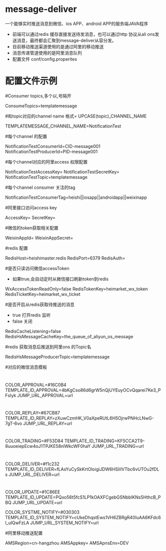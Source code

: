 # message-deliver
一个能够实时推送消息到微信、ios APP、android APP的服务端JAVA程序
- 前端可以通过redis 缓存直接发送待发消息，也可以通过http 协议从ali ons发送消息，最终都会汇聚到message-deliver从容分发。
- 目前移动推送渠道使用的是通过阿里的移动推送
- 消息传递管道使用的是阿里消息队列
- 配置文件 conf/config.properites
# 配置文件示例
#Consumer topics,多个以,号隔开

ConsumeTopics=templatemessage

#和topic对应的channel name 格式= UPCASE(topic)_CHANNEL_NAME

TEMPLATEMESSAGE_CHANNEL_NAME=NotificationTest

#每个channel 的配置

NotificationTestConsumerId=CID-message001
NotificationTestProducerId=PID-message001

#每个channel对应的阿里access 权限配置

NotificationTestAccessKey=
NotificationTestSecretKey=
NotificationTestTopic=templatemessage

#每个channel consumer 关注的tag

NotificationTestConsumerTag=heishi||iosapp||androidapp||weixinapp

#阿里接口访问access key

AccessKey=
SecretKey=

#微信的token获取相关配置

WeixinAppId=
WeixinAppSecret=

#redis 配置

RedisHost=heishimaster.redis
RedisPort=6379
RedisAuth=

#是否只读访问微信accessToken
- 如果true,会自动定时从微信接口刷新token到redis

WxAccessTokenReadOnly=false
RedisTokenKey=heimarket_wx_token
RedisTicketKey=heimarket_wx_ticket

#是否开启从redis获取待推送的消息
- true 打开redis 监听
- false 关闭

RedisCacheListening=false
RedisHsMessageCacheKey=the_queue_of_aliyun_os_message

#redis 获取消息后推送到阿里ons 的Topic名

RedisHsMessageProducerTopic=templatemessage

#对应的微信消息模板

#
COLOR_APPROVAL=#16C0B4
TEMPLATE_ID_APPROVAL=4bKgCso86d6grW5nQjUYEuyOCvQqarei7Ke3_PFsIyk
JUMP_URL_APPROVAL=url
#
COLOR_REPLAY=#67CB87
TEMPLATE_ID_REPLAY=zXuwCzmHK_V0aXpeRUtL6H5OjrwPNHcLNwG-7gT-6vo
JUMP_URL_REPLAY=url
#
COLOR_TRADING=#F53D84
TEMPLATE_ID_TRADING=KF5CCA2T9-8uuoeiepEcw4oJ1TPJKE58nlWkcWF0haY
JUMP_URL_TRADING=url
#
COLOR_DELIVER=#f1c232
TEMPLATE_ID_DELIVER=fLAsYuCySkKrtOloigiJDW6HSIiIVTbc6vUTOu2fDLs
JUMP_URL_DELIVER=url
#
COLOR_UPDATE=#1C86EE
TEMPLATE_ID_UPDATE=PQxo56t5fcS1LP1kOAXFCgebGSNbbIKNs5HthcB_PBQ
JUMP_URL_UPDATE=url

COLOR_SYSTME_NOTIFY=#030303
TEMPLATE_ID_SYSTEM_NOTIFY=cUkeDhqstEws1VH6ZBRgR40IuAA6KFdc6I_ulQwFzLA
JUMP_URL_SYSTEM_NOTIFY=url

#阿里移动推送配置

AMSRegion=cn-hangzhou
AMSAppkey=
AMSApnsEnv=DEV
